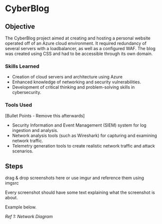 # CyberBlog

## Objective

The CyberBlog project aimed at creating and hosting a personal website operated off of an Azure cloud environment. It required redundancy of several servers with a loadbalancer, as well as a configured WAF. The blog was created using CSS and had to be accessible through its own domain.

### Skills Learned

- Creation of cloud servers and architecture using Azure
- Enhanced knowledge of networking and security vulnerabilities.
- Development of critical thinking and problem-solving skills in cybersecurity.

### Tools Used
[Bullet Points - Remove this afterwards]

- Security Information and Event Management (SIEM) system for log ingestion and analysis.
- Network analysis tools (such as Wireshark) for capturing and examining network traffic.
- Telemetry generation tools to create realistic network traffic and attack scenarios.

## Steps
drag & drop screenshots here or use imgur and reference them using imgsrc

Every screenshot should have some text explaining what the screenshot is about.

Example below.

*Ref 1: Network Diagram*
